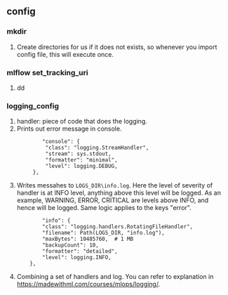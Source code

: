 

## config

### mkdir
1. Create directories for us if it does not exists, so whenever you import config file, this will execute once.

### mlflow set_tracking_uri

1. dd


### logging_config

1. handler: piece of code that does the logging.
2. Prints out error message in console.
   ```
           "console": {
            "class": "logging.StreamHandler",
            "stream": sys.stdout,
            "formatter": "minimal",
            "level": logging.DEBUG,
        },
    ```
3. Writes messahes to `LOGS_DIR\info.log`. Here the level of severity of handler is at INFO level, anything above this level will be logged. As an example, WARNING, ERROR, CRITICAL are levels above INFO, and hence will be logged. Same logic applies to the keys "error".
    ```
            "info": {
            "class": "logging.handlers.RotatingFileHandler",
            "filename": Path(LOGS_DIR, "info.log"),
            "maxBytes": 10485760,  # 1 MB
            "backupCount": 10,
            "formatter": "detailed",
            "level": logging.INFO,
        },
    ```
4. Combining a set of handlers and log. You can refer to explanation in https://madewithml.com/courses/mlops/logging/.

